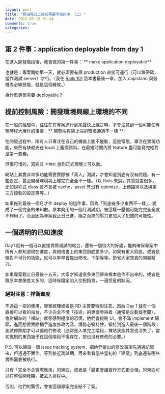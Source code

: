```yaml
---
layout: post
title: "網站程式上線前需要準備的事 （二）"
date: 2012-03-18 01:24
comments: true
categories: 
---
```


## 第 2 件事：application deployable from day 1

在進入開發階段後，我會做的第一件事： ** make application deployable**

也就是：專案開始第一天，就必須要有個 production 直接可運行（可以鎖密碼，當作測試 server）才行。（我在 [Rails 101](http://rails-101.logdown.com) 這本書最後一章，加入 capistano 與裝機為必練技能，就是這個緣故。）

為什麼專案需要 deployable？

## 提前控制風險：開發環境與線上環境的不同

在一般的經驗中，往往在在專案進行到尾聲快上線之時，才會注意到一個可能使專案時程大爆炸的事情：** 開發端與線上端的環境通通不一樣 **。

在開發過程中，所有人只專注在自己的機器上能不能動，這是常態。專注在實現功能，東西有缺就先在 local 上塞假資料。在最短時間內將 feature 盡可能寫完絕對是第一要務。

但很可惜的，寫完並 `不等於` 放到正式環境上可以動。

網站上其實非常多功能需要實際被「真人」測試，才會知道到底有沒有問題。有一些設定，甚至開發環境與上線完完全全不一樣。（以 Rails 來說，其實就差很多。比如說程式 class 會不會被 cache，asset 有沒有 optimize，上傳路徑以及與第三方接軌的設定等等...）

如果拖到最後一個月才作 deploy 的這件事，因為「到底有多少東西不一樣」，變成了一個完全的未知數。原本夠用的一個月測試期，被這樣一壓縮可能完完全全就不夠用了。而且因為專案截止日已進，隨之而來的壓力更加大了犯錯的可能性。

## 一個透明的已知進度

Day1 就有一個可以直接實際測試的站台，還有一個很大的好處，能夠確保專案中所有人都知道現在進度，與規格書上的東西到底差多少。如果有重大瑕疵，或者是絕對不可行的功能，就可以早早會提出修改，下架等等。節省大家寶貴的開發精力。

如果專案截止日最後十五天，大家才知道很多東西原來根本是作不出來的，或者是跟原本想像差太多的，這時候鐵定陷入交相指責，一遍慌亂的狀況。

### 絕對注意：捍衛進度

不過這一招的使用，專案經理或者是 RD 主管要特別注意。因為 Day 1 就有一個直接可以看的站台，不少完全不懂「技術」的專案參與者（通常是企劃或老闆），會對網站的「裸站」狀態感到極度的恐慌，他們會挑剔 UI，會不滿 implement 細節，進而想要實際插手進度修改內容。請務必堅持住，堅持到進入最後一個階段：測試修飾期才可以讓他們修改（通常進入準完工階段，裸站狀態其實也消失了，當初挑剔的東西幾乎在這個階段不復存在，故也沒有修改的必要。）

P.S. 可以架設一個 issue tracking system，把他們提出的修改事項先通通記起來，但通通不實作。等到接近測試期，再來看看這些當初的「建議」到底還有哪些實際需要被執行。

只有「完全不合實際應用」的東西，或者是「變更會讓實作方式更合理」的東西可以在整個開發期，被丟入排程中。

否則，他們的驚慌，會害這個專案完全結不了案。

